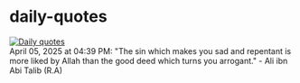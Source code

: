 # daily-quotes
[![Daily quotes](https://github.com/ceepu8/daily-quotes/actions/workflows/daily-quote.yml/badge.svg)](https://github.com/ceepu8/daily-quotes/actions/workflows/daily-quote.yml)<br/>
April 05, 2025 at 04:39 PM: "The sin which makes you sad and repentant is more liked by Allah than the good deed which turns you arrogant." - Ali ibn Abi Talib (R.A)

